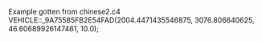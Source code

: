 Example gotten from chinese2.c4
    VEHICLE::_9A75585FB2E54FAD(2004.4471435546875, 3076.806640625, 46.60689926147461, 10.0);

